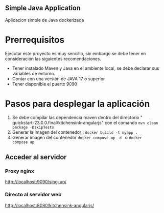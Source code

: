 ## Simple Java Application

Aplicacion simple de Java dockerizada

# Prerrequisitos

Ejecutar este proyecto es muy sencillo, sin embargo se debe tener en consideración las siguientes recomendaciones.

 - Tener instalado Maven y Java en el ambiente local, se debe declarar  sus variables de entorno.
 - Contar con una versión de JAVA 17 o superior
 - Tener disponible el puerto 9090

# Pasos para desplegar la aplicación 

 1. Se debe compilar las dependencia maven  dentro del directorio " quickstart-23.0.0.final\kitchensink-angularjs"  con el comando
	          `mvn clean package -DskipTests`
 2. Generar la imagen del contenedor :
    `docker buiild -t myapp . `
3.  Generar imagen del contenedor
`docker-compose up -d ` o  `docker compose up` 

## Acceder  al servidor 

 ###  Proxy nginx
 [http://localhost:9090/sing-up/](http://localhost:9090/sing-up/)
 
 ###  Directo al servidor web 
 [http://localhost:8080/kitchensink-angularjs/](http://localhost:8080/kitchensink-angularjs/)
